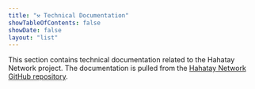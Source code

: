 ```yaml
---
title: "⚒ Technical Documentation"
showTableOfContents: false
showDate: false
layout: "list"
---
```


This section contains technical documentation related to the Hahatay Network project. The documentation is pulled from the [Hahatay Network GitHub repository](https://github.com/aucoop/hahatay-community-network/wiki).
